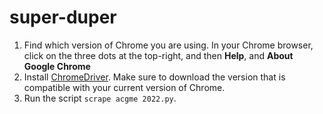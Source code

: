 # super-duper

1. Find which version of Chrome you are using. In your Chrome browser, click on the three dots at the top-right, and then **Help**, and **About Google Chrome**
2. Install [ChromeDriver](https://chromedriver.chromium.org/downloads). Make sure to download the version that is compatible with your current version of Chrome.
3. Run the script `scrape acgme 2022.py`.
